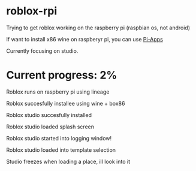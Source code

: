 # roblox-rpi
Trying to get roblox working on the raspberry pi (raspbian os, not android)

If want to install x86 wine on raspberyr pi, you can use [Pi-Apps](https://github.com/Botspot/pi-apps)

Currently focusing on studio.

# Current progress: 2%
Roblox runs on raspberry pi using lineage 

Roblox succesfully installee using wine + box86

Roblox studio  succesfully installed

Roblox studio loaded splash screen

Roblox studio started into logging window!

Roblox studio loaded into template selection

Studio freezes when loading a place, ill look into it
